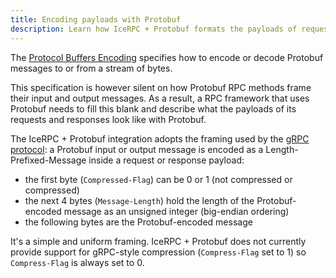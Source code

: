 ```yaml
---
title: Encoding payloads with Protobuf
description: Learn how IceRPC + Protobuf formats the payloads of requests and responses.
---
```


The [Protocol Buffers Encoding] specifies how to encode or decode Protobuf messages to or from a stream of bytes.

This specification is however silent on how Protobuf RPC methods frame their input and output messages. As a result, a
RPC framework that uses Protobuf needs to fill this blank and describe what the payloads of its requests and responses
look like with Protobuf.

The IceRPC + Protobuf integration adopts the framing used by the [gRPC protocol]: a Protobuf input or output message
is encoded as a Length-Prefixed-Message inside a request or response payload:

- the first byte (`Compressed-Flag`) can be 0 or 1 (not compressed or compressed)
- the next 4 bytes (`Message-Length`) hold the length of the Protobuf-encoded message as an unsigned integer
  (big-endian ordering)
- the following bytes are the Protobuf-encoded message

It's a simple and uniform framing. IceRPC + Protobuf does not currently provide support for gRPC-style compression
(`Compress-Flag` set to 1) so `Compress-Flag` is always set to 0.

[gRPC protocol]: https://github.com/grpc/grpc/blob/master/doc/PROTOCOL-HTTP2.md
[Protocol Buffers Encoding]: https://protobuf.dev/programming-guides/encoding/
